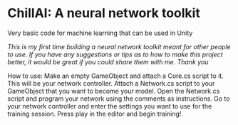 # ChillAI: A neural network toolkit
Very basic code for machine learning that can be used in Unity

*This is my first time building a neural network toolkit meant for other people to use. If you have any suggestions or tips as to how to make this project better, it would be great if you could share them with me.
Thank you*

How to use:
Make an empty GameObject and attach a Core.cs script to it. This will be your network controller.
Attach a Network.cs script to your GameObject that you want to become your model.
Open the Network.cs script and program your network using the comments as instructions.
Go to your network controller and enter the settings you want to use for the training session.
Press play in the editor and begin training!
